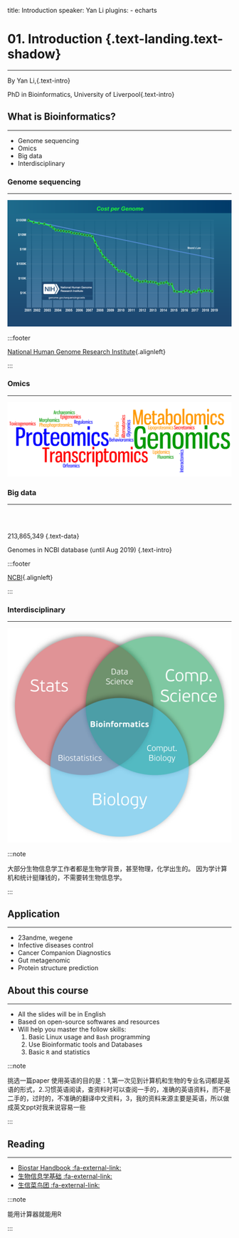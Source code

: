 title: Introduction
speaker: Yan Li
plugins:
    - echarts

<slide class="bg-black-blue aligncenter" image="https://source.unsplash.com/C1HhAQrbykQ/ .dark">

# 01. Introduction {.text-landing.text-shadow}

---

By Yan Li,{.text-intro}

PhD in Bioinformatics, University of Liverpool{.text-intro}

<slide class="bg-light aligncenter">

## What is Bioinformatics?

---

- Genome sequencing
- Omics
- Big data
- Interdisciplinary

<slide class="bg-light aligncenter size-80">

### Genome sequencing

---

![](./public/Sequencing_Cost_per_Genome_Feb2019_0.png)

:::footer

[National Human Genome Research Institute](https://www.genome.gov/about-genomics/fact-sheets/DNA-Sequencing-Costs-Data){.alignleft}

:::

<slide class="bg-light aligncenter">

### Omics

---

![](./public/omics.png)

<slide class="bg-light aligncenter">

### Big data

---

<br/>
<br/>

213,865,349 {.text-data}

Genomes in NCBI database (until Aug 2019) {.text-intro}

:::footer

[NCBI](https://www.ncbi.nlm.nih.gov/genbank/statistics/){.alignleft}

:::

<slide class="bg-light aligncenter size-50">

### Interdisciplinary

---

![](./public/bioinformatics_venn.png)

:::note

大部分生物信息学工作者都是生物学背景，甚至物理，化学出生的。
因为学计算机和统计挺赚钱的，不需要转生物信息学。

:::

<slide class="bg-light aligncenter">

## Application

---

- 23andme, wegene
- Infective diseases control
- Cancer Companion Diagnostics
- Gut metagenomic
- Protein structure prediction
  
<slide class="bg-light aligncenter">

## About this course

---

- All the slides will be in English
- Based on open-source softwares and resources
- Will help you master the follow skills\:
  1. Basic Linux usage and `Bash` programming
  2. Use Bioinformatic tools and Databases
  3. Basic `R` and statistics

:::note

挑选一篇paper
使用英语的目的是：1,第一次见到计算机和生物的专业名词都是英语的形式，2.习惯英语阅读，查资料时可以查阅一手的，准确的英语资料，而不是二手的，过时的，不准确的翻译中文资料，3，我的资料来源主要是英语，所以做成英文ppt对我来说容易一些

:::

<slide class="bg-light aligncenter">

## Reading

---

- [Biostar Handbook :fa-external-link:](https://www.biostarhandbook.com/)
- [生物信息学基础 :fa-external-link:](http://www.biotrainee.com/jmzeng/book/basic/)
- [生信菜鸟团 :fa-external-link:](http://www.biotrainee.com/)
  
:::note

能用计算器就能用R

:::